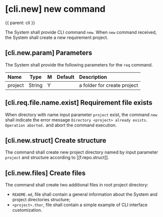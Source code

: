 # [cli.new] new command
{{
parent: cli
}}

The System shall provide CLI command `new`. When `new` command received, the System shall create a new requirement project.

## [cli.new.param] Parameters

The System shall provide the following parameters for the `req` command.

Name       | Type   | M | Default | Description
:--------- | ------ | - | ------- | :------------------------------
project    | String | Y |         | a folder for create project

## [cli.req.file.name.exist] Requirement file exists

When directory with name input parameter `project` exist, the command `new` shall indicate the error message `Directory <project> already exists. Operation aborted.` and abort the command execution.

## [cli.new.struct] Create structure

The command shall create new project directory named by input parameter `project` and structure according to [[f.repo.struct]].

## [cli.new.files] Create files

The command shall create two additional files in root project directory:
* `README.md`, file shall contain a general information about the System and project directories structure;
* `<project>.thor`, file shall contain a simple example of CLI interface customization.
